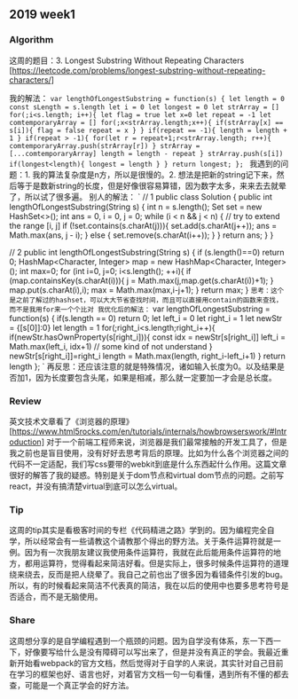 ## 2019 week1
### Algorithm
这周的题目：3. Longest Substring Without Repeating Characters
[https://leetcode.com/problems/longest-substring-without-repeating-characters/]

我的解法：
`var lengthOfLongestSubstring = function(s) {
    let length = 0
    const sLength = s.length
    let i = 0
    let longest = 0
    let strArray = []
    for(;i<s.length; i++){
        let flag = true
        let x=0
        let repeat = -1
        let comtemporaryArray = []
        for(;x<strArray.length;x++){
            if(strArray[x] == s[i]){
                flag = false
                repeat = x
            }
        }
        if(repeat == -1){
            length = length + 1
        }
        if(repeat > -1){
            for(let r = repeat+1;r<strArray.length; r++){
                comtemporaryArray.push(strArray[r])
            }
            strArray = [...comtemporaryArray]
            length = length - repeat
        }
        strArray.push(s[i])
        if(longest<length){
            longest = length
        }
    }
    return longest;
};
`
我遇到的问题：1. 我的算法复杂度是n方，所以是很慢的。2. 想法是把新的string记下来，然后等于是数新string的长度，但是好像很容易算错，因为数字太多，来来去去就晕了，所以试了很多遍。
别人的解法：
`
// 1
public class Solution {
    public int lengthOfLongestSubstring(String s) {
        int n = s.length();
        Set<Character> set = new HashSet<>();
        int ans = 0, i = 0, j = 0;
        while (i < n && j < n) {
            // try to extend the range [i, j]
            if (!set.contains(s.charAt(j))){
                set.add(s.charAt(j++));
                ans = Math.max(ans, j - i);
            }
            else {
                set.remove(s.charAt(i++));
            }
        }
        return ans;
    }
}

// 2
   public int lengthOfLongestSubstring(String s) {
        if (s.length()==0) return 0;
        HashMap<Character, Integer> map = new HashMap<Character, Integer>();
        int max=0;
        for (int i=0, j=0; i<s.length(); ++i){
            if (map.containsKey(s.charAt(i))){
                j = Math.max(j,map.get(s.charAt(i))+1);
            }
            map.put(s.charAt(i),i);
            max = Math.max(max,i-j+1);
        }
        return max;
    }
`
思考：这个是之前了解过的hashset，可以大大节省查找时间，而且可以直接用contain的函数来查找，而不是我用for来一个个比对
我优化后的解法：
`
var lengthOfLongestSubstring = function(s) {
    if(s.length == 0) return 0;
    let left_i = 0
    let right_i = 1
    let newStr = {[s[0]]:0}
    let length = 1
    for(;right_i<s.length;right_i++){
        if(newStr.hasOwnProperty(s[right_i])){
            const idx = newStr[s[right_i]]
            left_i = Math.max(left_i, idx+1) 
            // some kind of not understand
        }
        newStr[s[right_i]]=right_i
        length = Math.max(length, right_i-left_i+1)
    }
    return length
};
`
再反思：还应该注意的就是特殊情况，诸如输入长度为0。以及结果是否加1，因为长度要包含头尾，如果是相减，那么就一定要加一才会是总长度。

### Review
英文技术文章看了《浏览器的原理》[https://www.html5rocks.com/en/tutorials/internals/howbrowserswork/#Introduction]
对于一个前端工程师来说，浏览器是我们最常接触的开发工具了，但是我之前也是盲目使用，没有好好去思考背后的原理。比如为什么各个浏览器之间的代码不一定适配，我们写css要带的webkit到底是什么东西起什么作用。这篇文章很好的解答了我的疑惑。特别是关于dom节点和virtual dom节点的问题。之前写react，并没有搞清楚virtual到底可以怎么virtual。

### Tip
这周的tip其实是看极客时间的专栏《代码精进之路》学到的。因为编程完全自学，所以经常会有一些请教这个请教那个得出的野方法。关于条件运算符就是一例。因为有一次我朋友建议我使用条件运算符，我就在此后能用条件运算符的地方，都用运算符，觉得看起来简洁好看。但是实际上，很多时候条件运算符的道理绕来绕去，反而是把人绕晕了。我自己之前也出了很多因为看错条件引发的bug。所以，有的时候看起来简洁不代表真的简洁，我在以后的使用中也要多思考符号是否适合，而不是无脑使用。

### Share
这周想分享的是自学编程遇到一个瓶颈的问题。因为自学没有体系，东一下西一下，好像要写给什么是没有障碍可以写出来了，但是并没有真正的学会。我最近重新开始看webpack的官方文档，然后觉得对于自学的人来说，其实针对自己目前在学习的框架也好、语言也好，对着官方文档一句一句看懂，遇到所有不懂的都去查，可能是一个真正学会的好方法。

